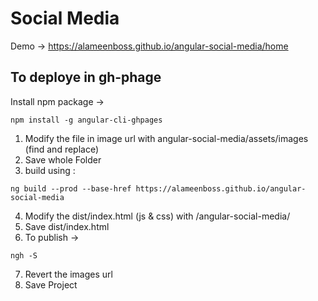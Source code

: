 # Social Media

Demo -> https://alameenboss.github.io/angular-social-media/home

## To deploye in gh-phage

Install npm package -> 
```
npm install -g angular-cli-ghpages
```


1. Modify the file in image url with angular-social-media/assets/images (find and replace)
2. Save whole Folder
3. build using : 
```
ng build --prod --base-href https://alameenboss.github.io/angular-social-media
```
4. Modify the dist/index.html (js & css) with /angular-social-media/ 
5. Save dist/index.html
6. To publish -> 
```
ngh -S
```
7. Revert the images url 
8. Save Project
